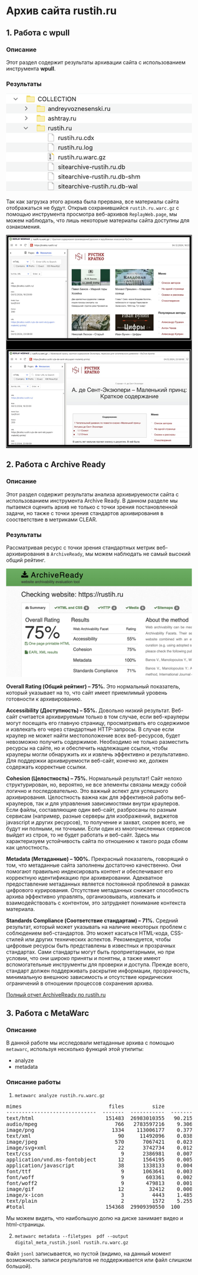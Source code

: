 # Архив сайта rustih.ru

## 1. Работа с wpull

### Описание

Этот раздел содержит результаты архивации сайта с использованием инструмента **wpull**.
 

### Результаты

[![Результаты загрузки wpull](./rustih.ru.png)](./rustih.ru.png)

Так как загрузка этого архива была прервана, все материалы сайта отображаться не будут. Открыв сохранившийся `rustih.ru.warc.gz` с помощью инструмента просмотра веб-архивов `ReplayWeb.page`, мы можем наблюдать, что лишь некоторые материалы сайта доступны для ознакомения.

[![Результаты загрузки replaywebpage](./replaywebpage_rustih.png)](./replaywebpage_rustih.png)

## 2. Работа с Archive Ready

### Описание

Этот раздел содержит результаты анализа архивируемости  сайта с использованием инструмента Archive Ready. В данном разделе мы пытаемся оценить архив не только с точки зрения постановленной задачи, но также с точки зрения стандартов архивирования в соостветствие в метриками CLEAR.

### Результаты

Рассматривая ресурс с точки зрения стандартных метрик веб-архивирования в `ArchiveReady`, мы можем наблюдать не самый высокий общий рейтинг.

[![Результаты анализа CLEAR](./AR_rustih.ru.png)](./AR_rustih.ru.png)

**Overall Rating (Общий рейтинг) – 75%.** Это нормальный показатель, который указывает на то, что сайт имеет приемлимый уровень готовности к архивированию.

**Accessibility (Доступность) – 55%.** Довольно низкий результат. Веб-сайт считается архивируемым только в том случае, если веб-краулеры могут посещать его главную страницу, просматривать его содержимое и извлекать его через стандартные HTTP-запросы. В случае если краулер не может найти местоположение всех веб-ресурсов, будет невозможно получить содержимое. Необходимо не только разместить ресурсы на сайте, но и обеспечить надлежащие ссылки, чтобы краулеры могли обнаружить их и извлечь эффективно и результативно. Для поддержки архивируемости веб-сайт, конечно же, должен содержать корректные ссылки.

**Cohesion (Целостность) – 75%.** Нормальный результат! Сайт нелохо структурирован, но, вероятно, не все элементы связаны между собой логично и последовательно. Это важный аспект для успешного архивирования. Целостность важна как для эффективной работы веб-краулеров, так и для управления зависимостями внутри краулеров. Если файлы, составляющие один веб-сайт, разбросаны по разным сервисам (например, разные серверы для изображений, виджетов javascript и других ресурсов), то получение и захват, скорее всего, не будут ни полными, ни точными. Если один из многочисленных сервисов выйдет из строя, то не будет работать и веб-сайт. Здесь мы характеризуем устойчивость сайта по отношению к такого рода сбоям как целостность.

**Metadata (Метаданные) – 100%.** Прекрасный показатель, говорящий о том, что метаданные сайта заполнены достаточно качественно. Они помогают правильно индексировать контент и обеспечивают его корректную идентификацию при архивировании. Адекватное предоставление метаданных является постоянной проблемой в рамках цифрового курирования. Отсутствие метаданных снижает способность архива эффективно управлять, организовывать, извлекать и взаимодействовать с контентом, это затрудняет понимание контекста материала.

**Standards Compliance (Соответствие стандартам) – 71%.** Средний результат, который может указывать на наличие некоторых проблем с соблюдением веб-стандартов. Это может касаться HTML-кода, CSS-стилей или других технических аспектов. Рекомендуется, чтобы цифровые ресурсы быть представлены в известных и прозрачных стандартах. Сами стандарты могут быть проприетарными, но при условии, что они широко приняты и понятны, а также имеют вспомогательные инструменты для проверки и доступа. Прежде всего, стандарт должен поддерживать раскрытие информации, прозрачность, минимальную внешнюю зависимость и отсутствие юридических ограничений в отношении процессов сохранения архива.


[Полный отчет ArchiveReady по rustih.ru](./AR_rustih.ru.pdf)


## 3. Работа с MetaWarc

### Описание


В данной работе мы исследовали метаданные архива с помощью `metawarc`, используя несколько функций этой утилиты:
- analyze
- metadata


### Описание работы

1. `metawarc analyze rustih.ru.warc.gz`
<pre>
mimes                            files         size          share
-----------------------------  -------  -----------  -------------
text/html                       151483  26983010355   90.2158
audio/mpeg                         766   2783597216    9.30677
image/png                         1334    113006177    0.377828
text/xml                            90     11492096    0.038423
image/jpeg                         570      7067421    0.0236294
image/svg+xml                       22      3742734    0.0125136
text/css                             9      2386981    0.00798071
application/vnd.ms-fontobject       12      1564195    0.00522978
application/javascript              38      1338133    0.00447396
font/ttf                             9      1063641    0.00355621
font/woff                            9       603361    0.0020173
font/woff2                           9       479813    0.00160422
image/gif                           12        32412    0.000108367
image/x-icon                         3         4443    1.48549e-05
text/plain                           2         1572    5.25587e-06
#total                          154368  29909390550  100
</pre>

Мы можем видеть, что наибольшую долю на диске занимает видео и html-страницы. 

2. `metawarc metadata --filetypes  pdf --output digital_meta_rustih.jsonl rustih.ru.warc.gz`

Файл  `jsonl` записывается, но пустой (видимо, на данный момент возможность записи результатов не поддерживается или файл слишком большой).



